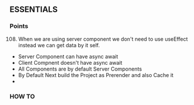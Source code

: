 ## ESSENTIALS
### Points
108. When we are using server component we don't need to use useEffect instead we can get data by it self.
- Server Component can have async await
- Client Compnent doesn't have async await
- All Components are by default Server Components
- By Default Next build the Project as Prerender and also Cache it
- 
### HOW TO 